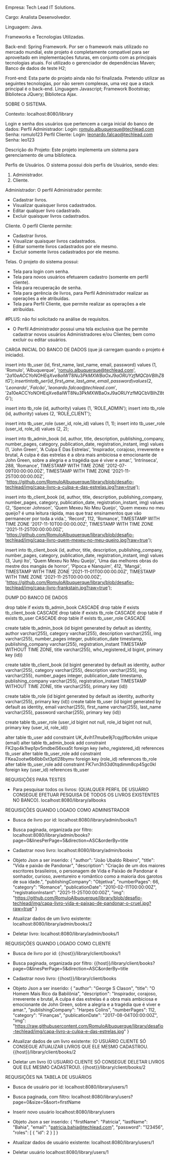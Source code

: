 Empresa: Tech Lead IT Solutions.

Cargo: Analista Desenvolvedor.

Linguagem: Java.

Frameworks e Tecnologias Utilizadas.

Back-end:
Spring Framework.
Por ser o framework mais utilizado no mercado mundial, 
este projeto é completamente compatível para ser aproveitado
em implementações futuras, em conjunto com as principais
tecnologias atuais.
Foi utilizado o gerenciador de dependências Maven;
Banco de dados de teste H2;

Front-end:
Esta parte do projeto ainda não foi finalizada.
Pretendo utilizar as seguintes tecnologias,
por não serem complexas, uma vez que a stack principal é o back-end.
Linguagem Javascript;
Framework Bootstrap;
Biblioteca JQuery;
Biblioteca Ajax.


SOBRE O SISTEMA.

Contexto: localhost:8080/library

Login e senha dos usuários que pertencem a carga inicial do banco de dados:
Perfil Administrador:
Login: romulo.albuquerque@techlead.com
Senha: romulo123
Perfil Cliente:
Login: leonardo.falcao@techlead.com
Senha: leo123

Descrição do Projeto:
Este projeto implementa um sistema para gerenciamento de uma biblioteca.

Perfis de Usuários.
O sistema possui dois perfis de Usuários, sendo eles: 
1. Administrador.
2. Cliente.

Administrador:
O perfil Administrador permite:
- Cadastrar livros.
- Visualizar quaisquer livros cadastrados.
- Editar qualquer livro cadastrado.
- Excluir quaisquer livros cadastrados.

Cliente.
O perfil Cliente permite:
- Cadastrar livros.
- Visualizar quaisquer livros cadastrados.
- Editar somente livros cadastrados por ele mesmo.
- Excluir somente livros cadastrados por ele mesmo.

Telas.
O projeto do sistema possui:
- Tela para login com senha.
- Tela para novos usuários efetuarem cadastro (somente em perfil cliente).
- Tela para recuperação de senha.
- Tela para gerência de livros, para Perfil Administrador realizar as operações a ele atribuídas.
- Tela para Perfil Cliente, que permite realizar as operações a ele atribuídas.

#PLUS:  não foi solicitado na análise de requisitos.
- O Perfil Administrador possui uma tela exclusiva que lhe permite cadastrar novos usuários Administradores e/ou Clientes; bem como excluir ou editar usuários.


CARGA INICIAL DO BANCO DE DADOS (que já carregam quando o projeto é iniciado).

insert into tb_user (id, first_name, last_name, email, password) values (1, 'Romulo', 'Albuquerque', 'romulo.albuquerque@techlead.com', '$2a$10$eACCYoNOHEqXve8aIWT8Nu3PkMXWBaOxJ9aORUYzfMQCbVBIhZ8tG');
insert into tb_user (id, first_name, last_name, email, password) values (2, 'Leonardo', 'Falcão', 'leonardo.falcao@techlead.com', '$2a$10$eACCYoNOHEqXve8aIWT8Nu3PkMXWBaOxJ9aORUYzfMQCbVBIhZ8tG');

insert into tb_role (id, authority) values (1, 'ROLE_ADMIN');
insert into tb_role (id, authority) values (2, 'ROLE_CLIENT');

insert into tb_user_role (user_id, role_id) values (1, 1);
insert into tb_user_role (user_id, role_id) values (2, 2);

insert into tb_admin_book (id, author, title, description, publishing_company, number_pages, category, publication_date, registration_instant, img) values (1, 'John Green', 'A Culpa É Das Estrelas', 'Inspirador, corajoso, irreverente e brutal, A culpa é das estrelas é a obra mais ambiciosa e emocionante de John Green, sobre a alegria e a tragédia que é viver e amar.', 'Intrínseca', 288, 'Romance', TIMESTAMP WITH TIME ZONE '2012-07-09T00:00:00.00Z', TIMESTAMP WITH TIME ZONE '2021-11-25T00:00:00.00Z', 'https://github.com/RomuloAlbuquerque/library/blob/desafio-techlead/img/capa-livro-a-culpa-e-das-estrelas.jpg?raw=true');

insert into tb_client_book (id, author, title, description, publishing_company, number_pages, category, publication_date, registration_instant, img) values (2, 'Spencer Johnson', 'Quem Mexeu No Meu Queijo', 'Quem mexeu no meu queijo? é uma leitura rápida, mas que traz ensinamentos que vão permanecer por toda a vida.', 'Record', 112, 'Romance', TIMESTAMP WITH TIME ZONE '2017-11-10T00:00:00.00Z', TIMESTAMP WITH TIME ZONE '2021-11-25T00:00:00.00Z', 'https://github.com/RomuloAlbuquerque/library/blob/desafio-techlead/img/capa-livro-quem-mexeu-no-meu-queiro.jpg?raw=true');

insert into tb_client_book (id, author, title, description, publishing_company, number_pages, category, publication_date, registration_instant, img) values (3, 'Junji Ito', 'Quem Mexeu No Meu Queijo', 'Uma das melhores obras do mestre dos mangás de horror', 'Pipoca e Nanquim', 412, 'Mangá', TIMESTAMP WITH TIME ZONE '2021-11-01T00:00:00.00Z', TIMESTAMP WITH TIME ZONE '2021-11-25T00:00:00.00Z', 'https://github.com/RomuloAlbuquerque/library/blob/desafio-techlead/img/capa-livro-frankstain.jpg?raw=true');


DUMP DO BANCO DE DADOS

drop table if exists tb_admin_book CASCADE 
drop table if exists tb_client_book CASCADE 
drop table if exists tb_role CASCADE 
drop table if exists tb_user CASCADE 
drop table if exists tb_user_role CASCADE 

create table tb_admin_book (id bigint generated by default as identity, author varchar(255), category varchar(255), description varchar(255), img varchar(255), number_pages integer, publication_date timestamp, publishing_company varchar(255), registration_instant TIMESTAMP WITHOUT TIME ZONE, title varchar(255), who_registered_id bigint, primary key (id))

create table tb_client_book (id bigint generated by default as identity, author varchar(255), category varchar(255), description varchar(255), img varchar(255), number_pages integer, publication_date timestamp, publishing_company varchar(255), registration_instant TIMESTAMP WITHOUT TIME ZONE, title varchar(255), primary key (id))

create table tb_role (id bigint generated by default as identity, authority varchar(255), primary key (id))
create table tb_user (id bigint generated by default as identity, email varchar(255), first_name varchar(255), last_name varchar(255), password varchar(255), primary key (id))

create table tb_user_role (user_id bigint not null, role_id bigint not null, primary key (user_id, role_id))

alter table tb_user add constraint UK_4vih17mube9j7cqyjlfbcrk4m unique (email)
alter table tb_admin_book add constraint FK2qo4k1lwp1pv5mdbei56xxa5t foreign key (who_registered_id) references tb_user
alter table tb_user_role add constraint FKea2ootw6b6bb0xt3ptl28bymv foreign key (role_id) references tb_role
alter table tb_user_role add constraint FK7vn3h53d0tqdimm8cp45gc0kl foreign key (user_id) references tb_user


REQUISIÇÕES PARA TESTES

- Para pesquisar todos os livros: (QUALQUER PERFIL DE USUÁRIO CONSEGUE EFETUAR PESQUISA DE TODOS OS LIVROS EXISTENTES NO BANCO).
localhost:8080/library/allbooks

REQUISIÇÕES QUANDO LOGADO COMO ADMINISTRADOR

- Busca de livro por id:
localhost:8080/library/admin/books/1

- Busca paginada, organizada por filtro:
localhost:8080/library/admin/books?page=0&linesPerPage=5&direction=ASC&orderBy=title

- Cadastrar novo livro:
localhost:8080/library/admin/books
- Objeto Json a ser inserido:
{
    "author": "João Ubaldo Ribeiro",
    "title": "Vida e paixão de Pandonar",
    "description": "Criação de um dos maiores escritores brasileiros, o personagem de Vida e Paixão de Pandonar é sonhador, curioso, aventureiro e romântico como a maioria dos garotos de sua idade.",
    "publishingCompany": "Objetiva",
    "numberPages": 66,
    "category": "Romance",
    "publicationDate": "2010-02-11T00:00:00Z",
    "registrationInstant": "2021-11-25T00:00:00Z",
    "img": "https://github.com/RomuloAlbuquerque/library/blob/desafio-techlead/img/capa-livro-vida-e-paixao-de-pandonar-o-cruel.jpg?raw=true"
}

- Atualizar dados de um livro existente:
localhost:8080/library/admin/books/2

- Deletar livro:
localhost:8080/library/admin/books/1

REQUISIÇÕES QUANDO LOGADO COMO CLIENTE

- Busca de livro por id:
{{host}}/library/client/books/1

- Busca paginada, organizada por filtro:
{{host}}/library/client/books?page=0&linesPerPage=5&direction=ASC&orderBy=title

- Cadastrar novo livro:
{{host}}/library/client/books
- Objeto Json a ser inserido:
{
    "author": "George S Clason",
    "title": "O Homem Mais Rico da Babilônia",
    "description": "Inspirador, corajoso, irreverente e brutal, A culpa é das estrelas é a obra mais ambiciosa e emocionante de John Green, sobre a alegria e a tragédia que é viver e amar.",
    "publishingCompany": "Harpes Colins",
    "numberPages": 112,
    "category": "Finanças",
    "publicationDate": "2017-08-04T00:00:00Z",
    "img": "https://raw.githubusercontent.com/RomuloAlbuquerque/library/desafio-techlead/img/capa-livro-a-culpa-e-das-estrelas.jpg"
}

- Atualizar dados de um livro existente: (O USUÁRIO CLIENTE SÓ CONSEGUE ATUALIZAR LIVROS QUE ELE MESMO CADASTROU.
{{host}}/library/client/books/2

- Deletar um livro (O USUARIO CLIENTE SÓ CONSEGUE DELETAR LIVROS QUE ELE MESMO CADASTROU).
{{host}}/library/client/books/2

REQUISIÇÕES NA TABELA DE USUÁRIOS
 
 - Busca de usuário por id:
 localhost:8080/library/users/1
 
 - Busca paginada, com filtro:
 localhost:8080/library/users?page=0&size=5&sort=firstName
 
 - Inserir novo usuário
 localhost:8080/library/users
 - Objeto Json a ser inserido:
 {
    "firstName": "Patricia",
    "lastName": "Bahia",
    "email": "patricia.bahia@techlead.com",
    "password": "123456",
    "roles": [
        {
            "id": 2
        }
    ]
}

- Atualizar dados de usuário existente:
localhost:8080/library/users/1

- Deletar usuário
localhost:8080/library/users/1
 
 









